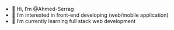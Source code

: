 - 👋 Hi, I’m @Ahmed-Serrag
- 👀 I’m interested in front-end developing (web/mobile application)  
- 🌱 I’m currently learning full stack web development

